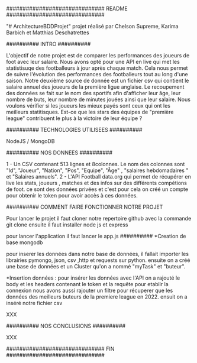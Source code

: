##############################
README
##############################

"# ArchitectureBDDProjet" 
projet réalisé par Chelson Supreme, Karima Barbich et Matthias Deschatrettes

##########
INTRO
##########

L'objectif de notre projet est de comparer les performances des joueurs de foot avec leur salaire.
Nous avons opté pour une API en live qui met les statistisuqe des footballeurs à jour après chaque match.
Cela nous permet de suivre l'évolution des performances des footballeurs tout au long d'une saison.
Notre deuxième source de donnée est un fichier csv qui contient le salaire annuel des joueurs de la première ligue anglaise.
Le recoupement des données se fait sur le nom des sportifs afin d'afficher leur âge, leur nombre de buts, leur nombre de minutes jouées ainsi que leur salaire.
Nous voulons vérifier si les joueurs les mieux payés sont ceux qui ont les meilleurs statitisques.
Est-ce que les stars des équipes de "première league" contribuent le plus à la victoire de leur équipe ?

##########
TECHNOLOGIES UTILISEES
##########

NodeJS / 
MongoDB

##########
NOS DONNEES
##########

1 - Un CSV contenant 513 lignes et 8colonnes. Le nom des colonnes sont "Id", "Joueur", "Nation", "Pos", "Equipe", "Âge" , "salaires hebdomadaires " et "Salaires annuels".
2 - L'API Football data.org qui permet de récupérer en live les stats, joueurs , matches et des infos sur des différents compétions de foot.
ce sont des données privées et c'est pour cela on créé un compte pour obtenir le token pour avoir accès à ces données.

##########
COMMENT FAIRE FONCTIONNER NOTRE PROJET

Pour lancer le projet il faut cloner notre repertoire github avec la commande git clone
ensuite il faut installer node js et express

pour lancer l'application il faut lancer le app.js 
##########
*Creation de base mongodb 

pour inserer les données dans notre base de données, il fallait importer les librairies pymongo, json, csv ,http et requests sur python.
ensuite on a créé une base de données et un Cluster qu'on a nommé "myTask" et "buteur".

*Insertion données :
pour insérer les données avec l'API on a rajouté le body et les headers contenant le token et la requête pour etablir la connexion
nous avons aussi rajouter un filtre pour récuperer que les données des meilleurs buteurs de la premiere league en 2022.
ensuit on a inséré notre fichier csv 








XXX

##########
NOS CONCLUSIONS
##########

XXX

##############################
FIN
##############################
